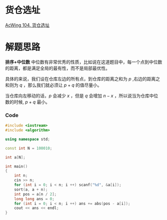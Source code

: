 # 货仓选址
[AcWing 104. 货仓选址](https://www.acwing.com/problem/content/106/)

# 解题思路
**排序+中位数**
中位数有非常优秀的性质，比如说在这道题目中，每一个点到中位数的距离，都是满足全局的最有性，而不是局部最优性。

具体的来说，我们设在仓库左边的所有点，到仓库的距离之和为 $p$ ,右边的距离之和则为 $q$ ，那么我们就必须让 $p+q$ 的值尽量小。

当仓库向左移动的话，$p$ 会减少 $x$ ，但是 $q$ 会增加 $n−x$ ，所以说当为仓库中位数的时候, $p+q$ 最小。

### Code
```cpp
#include <iostream>
#include <algorithm>

using namespace std;

const int N = 100010;

int a[N];

int main()
{
    int n;
    cin >> n;
    for (int i = 0; i < n; i ++) scanf("%d", &a[i]);
    sort(a, a + n);
    int pos = a[n / 2];
    long long ans = 0;
    for (int i = 0; i < n; i ++) ans += abs(pos - a[i]);
    cout << ans << endl;
}
```